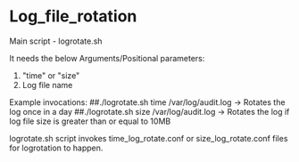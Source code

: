# Log_file_rotation
Main script - logrotate.sh

It needs the below Arguments/Positional parameters:
1) "time" or "size"
2)  Log file name

Example invocations:
##./logrotate.sh time /var/log/audit.log -> Rotates the log once in a day
##./logrotate.sh size /var/log/audit.log -> Rotates the log if log file size is greater than or equal to 10MB

logrotate.sh script invokes time_log_rotate.conf or size_log_rotate.conf files for logrotation to happen.
